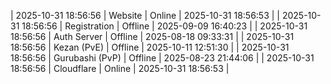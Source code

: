 | 2025-10-31 18:56:56 | Website | Online | 2025-10-31 18:56:53 |
| 2025-10-31 18:56:56 | Registration | Offline | 2025-09-09 16:40:23 |
| 2025-10-31 18:56:56 | Auth Server | Offline | 2025-08-18 09:33:31 |
| 2025-10-31 18:56:56 | Kezan (PvE) | Offline | 2025-10-11 12:51:30 |
| 2025-10-31 18:56:56 | Gurubashi (PvP) | Offline | 2025-08-23 21:44:06 |
| 2025-10-31 18:56:56 | Cloudflare | Online | 2025-10-31 18:56:53 |
